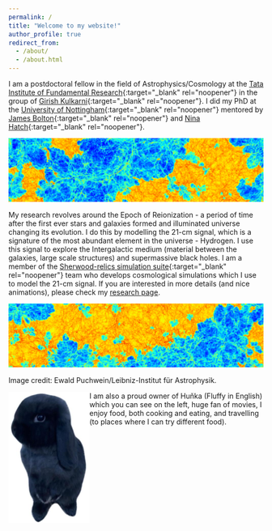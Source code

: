 ```yaml
---
permalink: /
title: "Welcome to my website!"
author_profile: true
redirect_from: 
  - /about/
  - /about.html
---
```


I am a postdoctoral fellow in the field of Astrophysics/Cosmology at the [Tata Institute of Fundamental Research](https://www.tifr.res.in/){:target="_blank" rel="noopener"} in the group of [Girish Kulkarni](https://theory.tifr.res.in/~kulkarni/){:target="_blank" rel="noopener"}. I did my PhD at the [University of Nottingham](https://www.nottingham.ac.uk/astronomy/){:target="_blank" rel="noopener"} mentored by [James Bolton](https://www.nottingham.ac.uk/~ppzjsb/){:target="_blank" rel="noopener"} and [Nina Hatch](https://www.nottingham.ac.uk/astronomy/NottICL/){:target="_blank" rel="noopener"}.

![sherwood_IGM_up](/images/sherwood_igm_up.png)

My research revolves around the Epoch of Reionization - a period of time after the first ever stars and galaxies formed and illuminated universe changing its evolution. I do this by modelling the 21-cm signal, which is a signature of the most abundant element in the universe - Hydrogen. I use this signal to explore the Intergalactic medium (material between the galaxies, large scale structures) and supermassive black holes. I am a member of the [Sherwood-relics simulation suite](https://www.nottingham.ac.uk/astronomy/sherwood-relics/){:target="_blank" rel="noopener"} team who develops cosmological simulations which I use to model the 21-cm signal. If you are interested in more details (and nice animations), please check my [research page](https://tomassoltinsky.github.io//research/).

![sherwood_IGM_down](/images/sherwood_igm_down.png)

Image credit: Ewald Puchwein/Leibniz-Institut für Astrophysik.

<img align="left" src="/images/hunka.jpg" alt="My Image" width="160" height="260">

I am also a proud owner of Huňka (Fluffy in English) which you can see on the left, huge fan of movies, I enjoy food, both cooking and eating, and travelling (to places where I can try different food).
